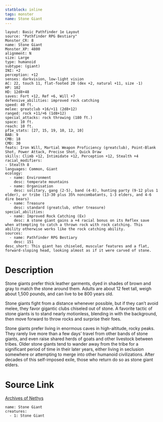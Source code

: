 ```yaml
---
statblock: inline
tags: monster
name: Stone Giant
---
```

```statblock
layout: Basic Pathfinder 1e Layout
source: "Pathfinder RPG Bestiary"
Monster_CR: 8
name: Stone Giant
Monster_XP: 4800
alignment: N
size: Large
type: humanoid
subtype: (giant)
INI: +2
perception: +12
senses: darkvision, low-light vision
AC: 22, touch 11, flat-footed 20 (dex +2, natural +11, size -1)
HP: 102
HD: 12d8+48
saves: Fort +12, Ref +6, Will +7
defensive_abilities: improved rock catching
speed: 40 ft.
melee: greatclub +16/+11 (2d8+12)
ranged: rock +11/+6 (1d8+12)
special_attacks: rock throwing (180 ft.)
space: 10 ft.
reach: 10 ft.
pf1e_stats: [27, 15, 19, 10, 12, 10]
BAB: 9
CMB: 18
CMD: 30
feats: Iron Will, Martial Weapon Proficiency (greatclub), Point-Blank Shot, Power Attack, Precise Shot, Quick Draw
skills: Climb +12, Intimidate +12, Perception +12, Stealth +4
racial_modifiers:
- Stealth 8
languages: Common, Giant
ecology:
  - name: Environment
    desc: temperate mountains
  - name: Organisation
    desc: solitary, gang (2-5), band (4-8), hunting party (9-12 plus 1 elder), or tribe (13-30 plus 35% noncombatants, 1-3 elders, and 4-6 dire bears)
  - name: Treasure
    desc: standard (greatclub, other treasure)
special_abilities:
  - name: Improved Rock Catching (Ex)
    desc: A stone giant gains a +4 racial bonus on its Reflex save when attempting to catch a thrown rock with rock catching. This ability otherwise works like the rock catching ability.
sources:
  - name: Pathfinder RPG Bestiary
    desc: 151
desc_short: This giant has chiseled, muscular features and a flat, forward-sloping head, looking almost as if it were carved of stone.
```
# Description
Stone giants prefer thick leather garments, dyed in shades of brown and gray to match the stone around them. Adults are about 12 feet tall, weigh about 1,500 pounds, and can live to be 800 years old.

Stone giants fight from a distance whenever possible, but if they can’t avoid melee, they favor gigantic clubs chiseled out of stone. A favorite tactic of stone giants is to stand nearly motionless, blending in with the background, then move forward to throw rocks and surprise their foes.

Stone giants prefer living in enormous caves in high-altitude, rocky peaks. They rarely live more than a few days’ travel from other bands of stone giants, and even raise shared herds of goats and other livestock between tribes. Older stone giants tend to wander away from the tribe for a significant period of time in their later years, either living in seclusion somewhere or attempting to merge into other humanoid civilizations. After decades of this self-imposed exile, those who return do so as stone giant elders.
# Source Link
[Archives of Nethys](https://aonprd.com/MonsterDisplay.aspx?ItemName=Stone%20Giant)
```encounter-table
name: Stone Giant
creatures:
  - 1: Stone Giant
```
